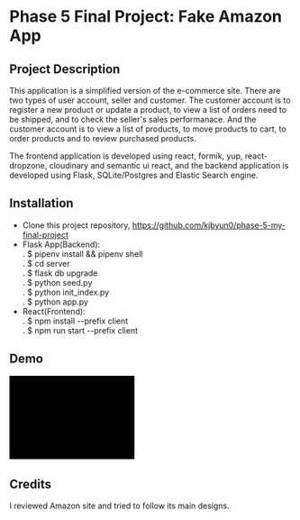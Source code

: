 # Phase 5 Final Project: Fake Amazon App

## Project Description
This application is a simplified version of the e-commerce site. There are two types of user account, seller and customer. The customer account is to register a new product or update a product, to view a list of orders need to be shipped, and to check the seller's sales performanace. And the customer account is to view a list of products, to move products to cart, to order products and to review purchased products. 

The frontend application is developed using react, formik, yup, react-dropzone, cloudinary and semantic ui react, and the backend application is developed using Flask, SQLite/Postgres and Elastic Search engine.

## Installation
- Clone this project repository, https://github.com/kjbyun0/phase-5-my-final-project
- Flask App(Backend): <br>
 . $ pipenv install && pipenv shell<br>
 . $ cd server<br>
 . $ flask db upgrade<br>
 . $ python seed.py<br>
 . $ python init_index.py<br>
 . $ python app.py<br>
- React(Frontend): <br>
 . $ npm install --prefix client<br>
 . $ npm run start --prefix client<br>

## Demo
![](https://github.com/kjbyun0/phase-4-my-final-project/blob/main/ForREADME.gif)

## Credits
I reviewed Amazon site and tried to follow its main designs.


